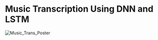 # Music Transcription Using DNN and LSTM


![Music_Trans_Poster](https://user-images.githubusercontent.com/22485093/96354916-ddf3a780-1090-11eb-8c5d-03e098a82ac7.jpg)

